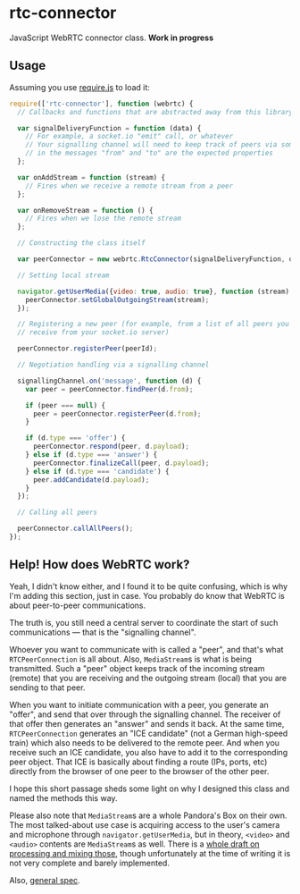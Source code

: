 rtc-connector
=============

JavaScript WebRTC connector class. **Work in progress**

Usage
-----

Assuming you use [require.js][1] to load it:

```javascript
require(['rtc-connector'], function (webrtc) {
  // Callbacks and functions that are abstracted away from this library

  var signalDeliveryFunction = function (data) {
    // For example, a socket.io "emit" call, or whatever
    // Your signalling channel will need to keep track of peers via some ID,
    // in the messages "from" and "to" are the expected properties
  };

  var onAddStream = function (stream) {
    // Fires when we receive a remote stream from a peer
  };

  var onRemoveStream = function () {
    // Fires when we lose the remote stream
  };

  // Constructing the class itself

  var peerConnector = new webrtc.RtcConnector(signalDeliveryFunction, onAddStream, onRemoveStream);

  // Setting local stream

  navigator.getUserMedia({video: true, audio: true}, function (stream) {
    peerConnector.setGlobalOutgoingStream(stream);
  });

  // Registering a new peer (for example, from a list of all peers you could
  // receive from your socket.io server)

  peerConnector.registerPeer(peerId);

  // Negotiation handling via a signalling channel

  signallingChannel.on('message', function (d) {
    var peer = peerConnector.findPeer(d.from);

    if (peer === null) {
      peer = peerConnector.registerPeer(d.from);
    }

    if (d.type === 'offer') {
      peerConnector.respond(peer, d.payload);
    } else if (d.type === 'answer') {
      peerConnector.finalizeCall(peer, d.payload);
    } else if (d.type === 'candidate') {
      peer.addCandidate(d.payload);
    }
  });

  // Calling all peers

  peerConnector.callAllPeers();
});
```

Help! How does WebRTC work?
---------------------------

Yeah, I didn't know either, and I found it to be quite confusing, which is why I'm adding this section, just in case. You probably do know that WebRTC is about peer-to-peer communications.

The truth is, you still need a central server to coordinate the start of such communications — that is the "signalling channel".

Whoever you want to communicate with is called a "peer", and that's what `RTCPeerConnection` is all about. Also, `MediaStream`s is what is being transmitted. Such a "peer" object keeps track of the incoming stream (remote) that you are receiving and the outgoing stream (local) that you are sending to that peer.

When you want to initiate communication with a peer, you generate an "offer", and send that over through the signalling channel. The receiver of that offer then generates an "answer" and sends it back. At the same time, `RTCPeerConnection` generates an "ICE candidate" (not a German high-speed train) which also needs to be delivered to the remote peer. And when you receive such an ICE candidate, you also have to add it to the corresponding peer object. That ICE is basically about finding a route (IPs, ports, etc) directly from the browser of one peer to the browser of the other peer.

I hope this short passage sheds some light on why I designed this class and named the methods this way.

Please also note that `MediaStream`s are a whole Pandora's Box on their own. The most talked-about use case is acquiring access to the user's camera and microphone through `navigator.getUserMedia`, but in theory, `<video>` and `<audio>` contents are `MediaStream`s as well. There is a [whole draft on processing and mixing those][2], though unfortunately at the time of writing it is not very complete and barely implemented.

Also, [general spec][3].

[1]: http://www.requirejs.org/
[2]: https://dvcs.w3.org/hg/audio/raw-file/tip/streams/StreamProcessing.html
[3]: http://dev.w3.org/2011/webrtc/editor/webrtc.html
